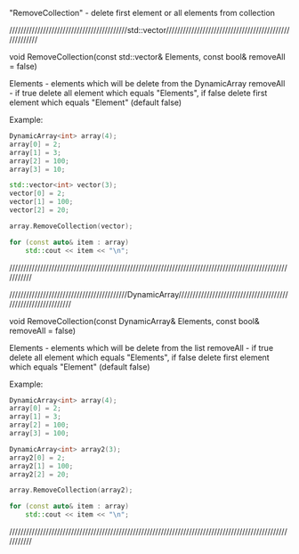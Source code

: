 "RemoveCollection" - delete first element or all elements from collection

//////////////////////////////////////////std::vector//////////////////////////////////////////////////////

void RemoveCollection(const std::vector<T>& Elements, const bool& removeAll = false)

Elements - elements which will be delete from the DynamicArray
removeAll - if true delete all element which equals "Elements", if false delete first element which equals "Element" (default false)

Example:

```C++
DynamicArray<int> array(4);
array[0] = 2;
array[1] = 3;
array[2] = 100;
array[3] = 10;

std::vector<int> vector(3);
vector[0] = 2;
vector[1] = 100;
vector[2] = 20;

array.RemoveCollection(vector);

for (const auto& item : array)
	std::cout << item << "\n";
```

///////////////////////////////////////////////////////////////////////////////////////////////////////////

//////////////////////////////////////////DynamicArray/////////////////////////////////////////////////////////////

void RemoveCollection(const DynamicArray<T>& Elements, const bool& removeAll = false)

Elements - elements which will be delete from the list
removeAll - if true delete all element which equals "Elements", if false delete first element which equals "Element" (default false)

Example:

```C++
DynamicArray<int> array(4);
array[0] = 2;
array[1] = 3;
array[2] = 100;
array[3] = 100;

DynamicArray<int> array2(3);
array2[0] = 2;
array2[1] = 100;
array2[2] = 20;

array.RemoveCollection(array2);

for (const auto& item : array)
	std::cout << item << "\n";
```

///////////////////////////////////////////////////////////////////////////////////////////////////////////